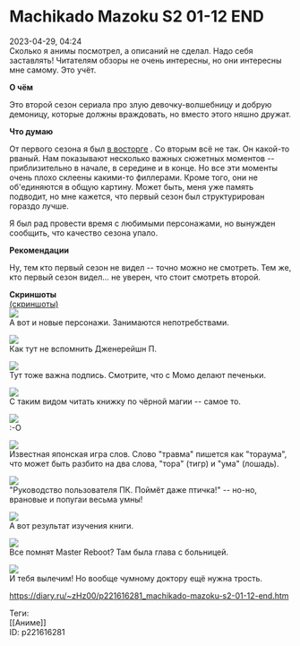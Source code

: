 Machikado Mazoku S2 01-12 END
==============================

   
 2023-04-29, 04:24   
   Сколько я анимы посмотрел, а описаний не сделал. Надо себя заставлять! Читателям обзоры не очень интересны, но они интересны мне самому. Это учёт.   
   
  **О чём**    
   
 Это второй сезон сериала про злую девочку-волшебницу и добрую демоницу, которые должны враждовать, но вместо этого няшно дружат.   
   
  **Что думаю**    
   
 От первого сезона я был  [в восторге](Machikado%20Mazoku%2001-12%20END)  . Со вторым всё не так. Он какой-то рваный. Нам показывают несколько важных сюжетных моментов -- приблизительно в начале, в середине и в конце. Но все эти моменты очень плохо склеены какими-то филлерами. Кроме того, они не об'единяются в общую картину. Может быть, меня уже память подводит, но мне кажется, что первый сезон был структурирован гораздо лучше.   
   
 Я был рад провести время с любимыми персонажами, но вынужден сообщить, что качество сезона упало.   
   
  **Рекомендации**    
   
 Ну, тем кто первый сезон не видел -- точно можно не смотреть. Тем же, кто первый сезон видел... не уверен, что стоит смотреть второй.   
   
   
  **Скриншоты**    
  [(скриншоты)](https://zHz00.diary.ru/p221616281.htm?index=1#linkmore221616281m1)       
  [![](https://i.yapx.ru/V8j3kl.jpg)](https://yapx.ru/image/V8j3k)    
 А вот и новые персонажи. Занимаются непотребствами.   
   
  [![](https://i.yapx.ru/V8j3fl.jpg)](https://yapx.ru/image/V8j3f)    
 Как тут не вспомнить Дженерейшн П.   
   
  [![](https://i.yapx.ru/V8j3gl.jpg)](https://yapx.ru/image/V8j3g)    
 Тут тоже важна подпись. Смотрите, что с Момо делают печеньки.   
   
  [![](https://i.yapx.ru/V8j3il.jpg)](https://yapx.ru/image/V8j3i)    
 С таким видом читать книжку по чёрной магии -- самое то.   
   
  [![](https://i.yapx.ru/V8j3jl.jpg)](https://yapx.ru/image/V8j3j)    
 :-О   
   
  [![](https://i.yapx.ru/V8j3nl.jpg)](https://yapx.ru/image/V8j3n)    
 Известная японская игра слов. Слово "травма" пишется как "тораума", что может быть разбито на два слова, "тора" (тигр) и "ума" (лошадь).   
   
  [![](https://i.yapx.ru/V8j3ol.jpg)](https://yapx.ru/image/V8j3o)    
 "Руководство пользователя ПК. Поймёт даже птичка!" -- но-но, врановые и попугаи весьма умны!   
   
  [![](https://i.yapx.ru/V8j3ql.jpg)](https://yapx.ru/image/V8j3q)    
 А вот результат изучения книги.   
   
  [![](https://i.yapx.ru/V8j3rl.jpg)](https://yapx.ru/image/V8j3r)    
 Все помнят Master Reboot? Там была глава с больницей.   
   
  [![](https://i.yapx.ru/V8j3ul.jpg)](https://yapx.ru/image/V8j3u)    
 И тебя вылечим! Но вообще чумному доктору ещё нужна трость.   
   
      
     
 <https://diary.ru/~zHz00/p221616281_machikado-mazoku-s2-01-12-end.htm>   
   
 Теги:   
 [[Аниме]]   
 ID: p221616281